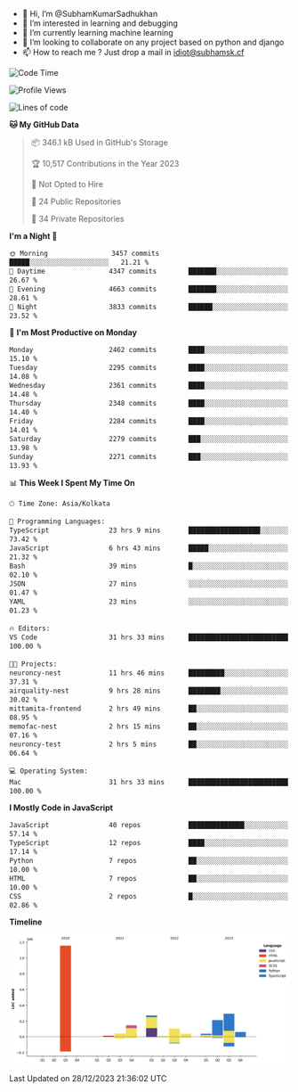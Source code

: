 - 👋 Hi, I’m @SubhamKumarSadhukhan
- 👀 I’m interested in learning and debugging
- 🌱 I’m currently learning machine learning
- 💞️ I’m looking to collaborate on any project based on python and django
- 📫 How to reach me ?
      Just drop a mail in idiot@subhamsk.cf

<!---
SubhamKumarSadhukhan/SubhamKumarSadhukhan is a ✨ special ✨ repository because its `README.md` (this file) appears on your GitHub profile.
You can click the Preview link to take a look at your changes.
--->


<!--START_SECTION:waka-->
![Code Time](http://img.shields.io/badge/Code%20Time-1%2C805%20hrs%2036%20mins-blue)

![Profile Views](http://img.shields.io/badge/Profile%20Views-0-blue)

![Lines of code](https://img.shields.io/badge/From%20Hello%20World%20I%27ve%20Written-2.4%20million%20lines%20of%20code-blue)

**🐱 My GitHub Data** 

> 📦 346.1 kB Used in GitHub's Storage 
 > 
> 🏆 10,517 Contributions in the Year 2023
 > 
> 🚫 Not Opted to Hire
 > 
> 📜 24 Public Repositories 
 > 
> 🔑 34 Private Repositories 
 > 
**I'm a Night 🦉** 

```text
🌞 Morning                3457 commits        █████░░░░░░░░░░░░░░░░░░░░   21.21 % 
🌆 Daytime                4347 commits        ███████░░░░░░░░░░░░░░░░░░   26.67 % 
🌃 Evening                4663 commits        ███████░░░░░░░░░░░░░░░░░░   28.61 % 
🌙 Night                  3833 commits        ██████░░░░░░░░░░░░░░░░░░░   23.52 % 
```
📅 **I'm Most Productive on Monday** 

```text
Monday                   2462 commits        ████░░░░░░░░░░░░░░░░░░░░░   15.10 % 
Tuesday                  2295 commits        ████░░░░░░░░░░░░░░░░░░░░░   14.08 % 
Wednesday                2361 commits        ████░░░░░░░░░░░░░░░░░░░░░   14.48 % 
Thursday                 2348 commits        ████░░░░░░░░░░░░░░░░░░░░░   14.40 % 
Friday                   2284 commits        ████░░░░░░░░░░░░░░░░░░░░░   14.01 % 
Saturday                 2279 commits        ███░░░░░░░░░░░░░░░░░░░░░░   13.98 % 
Sunday                   2271 commits        ███░░░░░░░░░░░░░░░░░░░░░░   13.93 % 
```


📊 **This Week I Spent My Time On** 

```text
🕑︎ Time Zone: Asia/Kolkata

💬 Programming Languages: 
TypeScript               23 hrs 9 mins       ██████████████████░░░░░░░   73.42 % 
JavaScript               6 hrs 43 mins       █████░░░░░░░░░░░░░░░░░░░░   21.32 % 
Bash                     39 mins             █░░░░░░░░░░░░░░░░░░░░░░░░   02.10 % 
JSON                     27 mins             ░░░░░░░░░░░░░░░░░░░░░░░░░   01.47 % 
YAML                     23 mins             ░░░░░░░░░░░░░░░░░░░░░░░░░   01.23 % 

🔥 Editors: 
VS Code                  31 hrs 33 mins      █████████████████████████   100.00 % 

🐱‍💻 Projects: 
neuroncy-nest            11 hrs 46 mins      █████████░░░░░░░░░░░░░░░░   37.31 % 
airquality-nest          9 hrs 28 mins       ████████░░░░░░░░░░░░░░░░░   30.02 % 
mittamita-frontend       2 hrs 49 mins       ██░░░░░░░░░░░░░░░░░░░░░░░   08.95 % 
memofac-nest             2 hrs 15 mins       ██░░░░░░░░░░░░░░░░░░░░░░░   07.16 % 
neuroncy-test            2 hrs 5 mins        ██░░░░░░░░░░░░░░░░░░░░░░░   06.64 % 

💻 Operating System: 
Mac                      31 hrs 33 mins      █████████████████████████   100.00 % 
```

**I Mostly Code in JavaScript** 

```text
JavaScript               40 repos            ██████████████░░░░░░░░░░░   57.14 % 
TypeScript               12 repos            ████░░░░░░░░░░░░░░░░░░░░░   17.14 % 
Python                   7 repos             ██░░░░░░░░░░░░░░░░░░░░░░░   10.00 % 
HTML                     7 repos             ██░░░░░░░░░░░░░░░░░░░░░░░   10.00 % 
CSS                      2 repos             █░░░░░░░░░░░░░░░░░░░░░░░░   02.86 % 
```



**Timeline**

![Lines of Code chart](https://raw.githubusercontent.com/SubhamKumarSadhukhan/SubhamKumarSadhukhan/main/assets/bar_graph.png)


 Last Updated on 28/12/2023 21:36:02 UTC
<!--END_SECTION:waka-->
